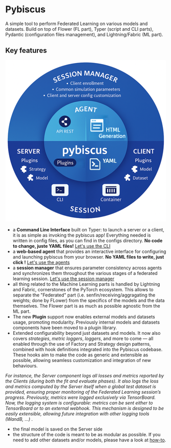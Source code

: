 
# Pybiscus

A simple tool to perform Federated Learning on various models and datasets. Build on top of Flower (FL part), Typer (script and CLI parts), Pydantic (configuration files management), and Lightning/Fabric (ML part).


## Key features

![Pybiscus key features](images/pybiscus_features.png "Pybiscus features")

* a **Command Line Interface** built on Typer: to launch a server or a client, it is as simple as invoking the pybiscus app! Everything needed is written in config files, as you can find in the configs directory. **No code to change, juste YAML files!** [Let's use the CLI](cli.md)
* a **web-based agent** that provides an interactive interface for configuring and launching pybiscus from your browser. **No YAML files to write, just click !** [Let's use the agents](agent.md)
* a **session manager** that ensures parameter consistency across agents and synchronizes them throughout the various stages of a federated learning session. [Let's use the session manager](sessionmanager.md)
* all thing related to the Machine Learning parts is handled by Lightning and Fabric, cornerstones of the PyTorch ecosystem. This allows to separate the "Federated" part (i.e. senfin/receiving/aggragating the weights; done by FLower) from the specifics of the models and the data themselves. The Flower part is as much as possible agnostic from the ML part.
* The new **Plugin** support now enables external models and datasets usage, promoting modularity. Previously internal models and datasets components have been moved to a plugin library.
* Extended configurability beyond just datasets and models. It now also covers *strategies*, *metric loggers*, *loggers*, and more to come — all enabled through the use of Factory and Strategy design patterns, combined with hook definitions integrated into the Pybiscus codebase.
These hooks aim to make the code as generic and extensible as possible, allowing seamless customization and integration of new behaviours.

*For instance, the Server component logs all losses and metrics reported by the Clients (during both the fit and evaluate phases). It also logs the loss and metrics computed by the Server itself when a global test dataset is provided, ensuring proper monitoring of the Federated Learning session’s progress.
Previously, metrics were logged exclusively via TensorBoard. Now, the logging system is configurable: metrics can be sent either to TensorBoard or to an external webhook. This mechanism is designed to be easily extensible, allowing future integration with other logging tools (WandB, ...) .*

* the final model is saved on the Server side
* the structure of the code is meant to be as modular as possible. If you need to add other datasets and/or models, please have a look at [how-to](how-to.md).
